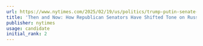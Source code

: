 ```yaml
---
url: https://www.nytimes.com/2025/02/19/us/politics/trump-putin-senate-gop-ukraine.html
title: 'Then and Now: How Republican Senators Have Shifted Tone on Russia and Ukraine'
publisher: nytimes
usage: candidate
initial_rank: 2
---
```

